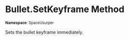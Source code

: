 # Bullet.SetKeyframe Method

<small>**Namespace**: SpaceUsurper</small>

Sets the bullet keyframe immediately.

